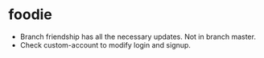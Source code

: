 # foodie 

* Branch friendship has all the necessary updates. Not in branch master.
* Check custom-account to modify login and signup.
